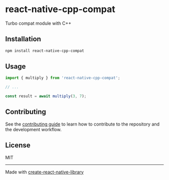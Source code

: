 # react-native-cpp-compat

Turbo compat module with C++

## Installation

```sh
npm install react-native-cpp-compat
```

## Usage

```js
import { multiply } from 'react-native-cpp-compat';

// ...

const result = await multiply(3, 7);
```

## Contributing

See the [contributing guide](CONTRIBUTING.md) to learn how to contribute to the repository and the development workflow.

## License

MIT

---

Made with [create-react-native-library](https://github.com/callstack/react-native-builder-bob)
